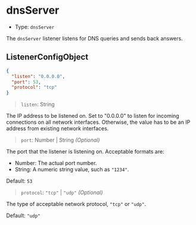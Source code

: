 # dnsServer

* Type: `dnsServer`

The `dnsServer` listener listens for DNS queries and sends back answers.

## ListenerConfigObject

```json
{
  "listen": "0.0.0.0",
  "port": 53,
  "protocol": "tcp"
}
```

> `listen`: String

The IP address to be listened on. Set to "0.0.0.0" to listen for incoming connections on all network interfaces.
Otherwise, the value has to be an IP address from existing network interfaces.

> `port`: Number | String _(Optional)_

The port that the listener is listening on. Acceptable formats are:

* Number: The actual port number.
* String: A numeric string value, such as `"1234"`.

Default: `53`

> `protocol`: `"tcp"` | `"udp"` _(Optional)_

The type of acceptable network protocol, `"tcp"` or `"udp"`.

Default: `"udp"`
